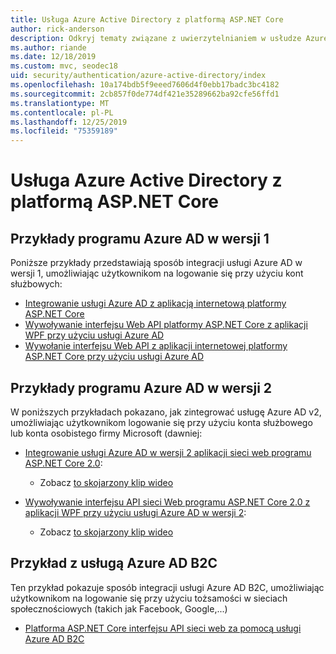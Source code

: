 ```yaml
---
title: Usługa Azure Active Directory z platformą ASP.NET Core
author: rick-anderson
description: Odkryj tematy związane z uwierzytelnianiem w usłudze Azure Active Directory w programie ASP.NET Core.
ms.author: riande
ms.date: 12/18/2019
ms.custom: mvc, seodec18
uid: security/authentication/azure-active-directory/index
ms.openlocfilehash: 10a174bdb5f9eeed7606d4f0ebb17badc3bc4182
ms.sourcegitcommit: 2cb857f0de774df421e35289662ba92cfe56ffd1
ms.translationtype: MT
ms.contentlocale: pl-PL
ms.lasthandoff: 12/25/2019
ms.locfileid: "75359189"
---
```

# <a name="azure-active-directory-with-aspnet-core"></a>Usługa Azure Active Directory z platformą ASP.NET Core

## <a name="azure-ad-v1-samples"></a>Przykłady programu Azure AD w wersji 1

Poniższe przykłady przedstawiają sposób integracji usługi Azure AD w wersji 1, umożliwiając użytkownikom na logowanie się przy użyciu kont służbowych:
* [Integrowanie usługi Azure AD z aplikacją internetową platformy ASP.NET Core](https://github.com/Azure-Samples/ms-identity-aspnetcore-webapp-tutorial)
* [Wywoływanie interfejsu Web API platformy ASP.NET Core z aplikacji WPF przy użyciu usługi Azure AD](https://github.com/Azure-Samples/active-directory-dotnet-native-aspnetcore)
* [Wywołanie interfejsu Web API z aplikacji internetowej platformy ASP.NET Core przy użyciu usługi Azure AD](https://azure.microsoft.com/documentation/samples/active-directory-dotnet-webapp-webapi-openidconnect-aspnetcore/)

## <a name="azure-ad-v2-samples"></a>Przykłady programu Azure AD w wersji 2

W poniższych przykładach pokazano, jak zintegrować usługę Azure AD v2, umożliwiając użytkownikom logowanie się przy użyciu konta służbowego lub konta osobistego firmy Microsoft (dawniej:
* [Integrowanie usługi Azure AD w wersji 2 aplikacji sieci web programu ASP.NET Core 2.0](https://github.com/Azure-Samples/active-directory-aspnetcore-webapp-openidconnect-v2): 
  * Zobacz [to skojarzony klip wideo](https://channel9.msdn.com/Events/Build/2018/THR5001) 

* [Wywoływanie interfejsu API sieci Web programu ASP.NET Core 2.0 z aplikacji WPF przy użyciu usługi Azure AD w wersji 2](https://github.com/azure-samples/active-directory-dotnet-native-aspnetcore-v2): 
  * Zobacz [to skojarzony klip wideo](https://channel9.msdn.com/Events/Build/2018/THR5000)

## <a name="azure-ad-b2c-sample"></a>Przykład z usługą Azure AD B2C

Ten przykład pokazuje sposób integracji usługi Azure AD B2C, umożliwiając użytkownikom na logowanie się przy użyciu tożsamości w sieciach społecznościowych (takich jak Facebook, Google,...)
* [Platforma ASP.NET Core interfejsu API sieci web za pomocą usługi Azure AD B2C](https://azure.microsoft.com/resources/samples/active-directory-b2c-dotnetcore-webapi/)
